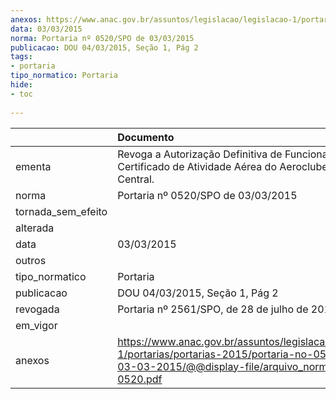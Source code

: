 ```yaml
---
anexos: https://www.anac.gov.br/assuntos/legislacao/legislacao-1/portarias/portarias-2015/portaria-no-0520-spo-de-03-03-2015/@@display-file/arquivo_norma/PA2015-0520.pdf
data: 03/03/2015
norma: Portaria nº 0520/SPO de 03/03/2015
publicacao: DOU 04/03/2015, Seção 1, Pág 2
tags:
- portaria
tipo_normatico: Portaria
hide: 
- toc 
 
---
```


|                    | Documento                                                                                                                                                         |
|:-------------------|:------------------------------------------------------------------------------------------------------------------------------------------------------------------|
| ementa             | Revoga a Autorização Definitiva de Funcionamento e o Certificado de Atividade Aérea do Aeroclube do Planalto Central.                                             |
| norma              | Portaria nº 0520/SPO de 03/03/2015                                                                                                                                |
| tornada_sem_efeito |                                                                                                                                                                   |
| alterada           |                                                                                                                                                                   |
| data               | 03/03/2015                                                                                                                                                        |
| outros             |                                                                                                                                                                   |
| tipo_normatico     | Portaria                                                                                                                                                          |
| publicacao         | DOU 04/03/2015, Seção 1, Pág 2                                                                                                                                    |
| revogada           | Portaria nº 2561/SPO, de 28 de julho de 2017.                                                                                                                     |
| em_vigor           |                                                                                                                                                                   |
| anexos             | https://www.anac.gov.br/assuntos/legislacao/legislacao-1/portarias/portarias-2015/portaria-no-0520-spo-de-03-03-2015/@@display-file/arquivo_norma/PA2015-0520.pdf |
